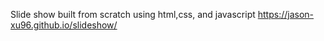 Slide show built from scratch using html,css, and javascript 
https://jason-xu96.github.io/slideshow/
